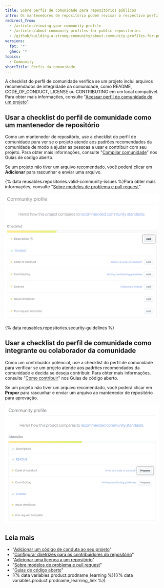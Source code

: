 ```yaml
---
title: Sobre perfis de comunidade para repositórios públicos
intro: Os mantenedores de repositório podem revisar o respectivo perfil de comunidade do repositório público para saber como podem ajudar a expandir a comunidade e dar suporte aos contribuidores. Os contribuidores podem exibir o perfil de comunidade de um repositório público para verificar se eles desejam contribuir com o projeto.
redirect_from:
  - /articles/viewing-your-community-profile
  - /articles/about-community-profiles-for-public-repositories
  - /github/building-a-strong-community/about-community-profiles-for-public-repositories
versions:
  fpt: '*'
  ghec: '*'
topics:
  - Community
shortTitle: Perfis da comunidade
---
```


A checklist do perfil de comunidade verifica se um projeto inclui arquivos recomendados de integridade da comunidade, como README, CODE_OF_CONDUCT, LICENSE ou CONTRIBUTING em um local compatível. Para obter mais informações, consulte "[Acessar perfil de comunidade de um projeto](/articles/accessing-a-project-s-community-profile)".

## Usar a checklist do perfil de comunidade como um mantenedor de repositório

Como um mantenedor de repositório, use a checklist do perfil de comunidade para ver se o projeto atende aos padrões recomendados da comunidade de modo a ajudar as pessoas a usar e contribuir com seu projeto. Para obter mais informações, consulte "[Compilar comunidade](https://opensource.guide/building-community/)" nos Guias de código aberto.

Se um projeto não tiver um arquivo recomendado, você poderá clicar em **Adicionar** para rascunhar e enviar uma arquivo.

{% data reusables.repositories.valid-community-issues %}Para obter mais informações, consulte "[Sobre modelos de problema e pull request](/articles/about-issue-and-pull-request-templates)".

![Checklist do perfil de comunidade com padrões recomendados da comunidade para mantenedores](/assets/images/help/repository/add-button-community-profile.png)

{% data reusables.repositories.security-guidelines %}

## Usar a checklist do perfil de comunidade como integrante ou colaborador da comunidade

Como um contribuidor potencial, use a checklist do perfil de comunidade para verificar se um projeto atende aos padrões recomendados da comunidade e decida se deseja contribuir. Para obter mais informações, consulte "[Como contribuir](https://opensource.guide/how-to-contribute/#anatomy-of-an-open-source-project)" nos Guias de código aberto.

Se um projeto não tiver um arquivo recomendado, você poderá clicar em **Propor** para rascunhar e enviar um arquivo ao mantenedor de repositório para aprovação.

![Checklist do perfil de comunidade com padrões recomendados da comunidade para contribuidores](/assets/images/help/repository/propose-button-community-profile.png)

## Leia mais

- "[Adicionar um código de conduta ao seu projeto](/articles/adding-a-code-of-conduct-to-your-project)"
- "[Configurar diretrizes para os contribuidores do repositório](/articles/setting-guidelines-for-repository-contributors)"
- "[Adicionar uma licença a um repositório](/articles/adding-a-license-to-a-repository)"
- "[Sobre modelos de problema e pull request](/articles/about-issue-and-pull-request-templates)"
- "[Guias de código aberto](https://opensource.guide/)"
- [{% data variables.product.prodname_learning %}]({% data variables.product.prodname_learning_link %})
